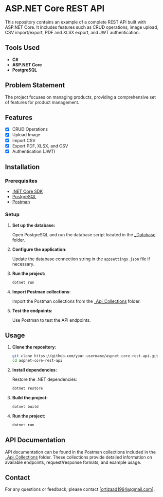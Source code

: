 # ASP.NET Core REST API

This repository contains an example of a complete REST API built with ASP.NET Core. It includes features such as CRUD operations, image upload, CSV import/export, PDF and XLSX export, and JWT authentication.

## Tools Used

- **C#**
- **ASP.NET Core**
- **PostgreSQL**

## Problem Statement

The project focuses on managing products, providing a comprehensive set of features for product management.

## Features

- [x] CRUD Operations
- [x] Upload Image
- [x] Import CSV
- [x] Export PDF, XLSX, and CSV
- [x] Authentication (JWT)

## Installation

### Prerequisites

- [.NET Core SDK](https://dotnet.microsoft.com/download)
- [PostgreSQL](https://www.postgresql.org/download/)
- [Postman](https://www.postman.com/downloads/)

### Setup

1. **Set up the database:**

    Open PostgreSQL and run the database script located in the [_Database](/_Database) folder.

2. **Configure the application:**

    Update the database connection string in the `appsettings.json` file if necessary.

3. **Run the project:**

    ```sh
    dotnet run
    ```

4. **Import Postman collections:**

    Import the Postman collections from the [_Api_Collections](/_Api_Collections) folder.

5. **Test the endpoints:**

    Use Postman to test the API endpoints.

## Usage

1. **Clone the repository:**

    ```sh
    git clone https://github.com/your-username/aspnet-core-rest-api.git
    cd aspnet-core-rest-api
    ```

2. **Install dependencies:**

    Restore the .NET dependencies:

    ```sh
    dotnet restore
    ```

3. **Build the project:**

    ```sh
    dotnet build
    ```

4. **Run the project:**

    ```sh
    dotnet run
    ```

## API Documentation

API documentation can be found in the Postman collections included in the [_Api_Collections](/_Api_Collections) folder. These collections provide detailed information on available endpoints, request/response formats, and example usage.


## Contact

For any questions or feedback, please contact [ortizaad1994@gmail.com].

